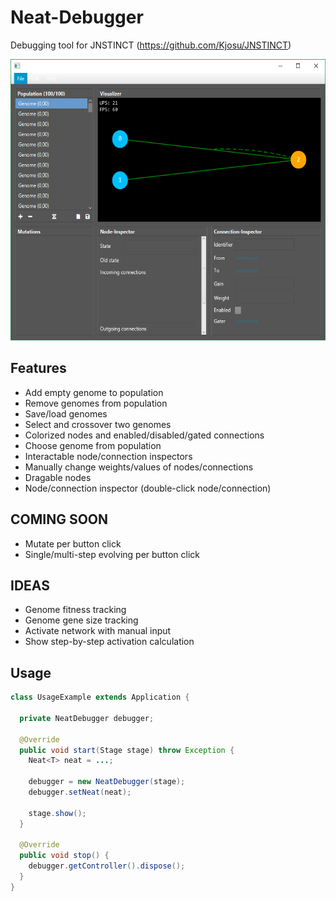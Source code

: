 # Neat-Debugger

Debugging tool for JNSTINCT (https://github.com/Kjosu/JNSTINCT)

<img src="./WIP.png" width="600" height="450">

## Features
- Add empty genome to population
- Remove genomes from population
- Save/load genomes
- Select and crossover two genomes
- Colorized nodes and enabled/disabled/gated connections
- Choose genome from population
- Interactable node/connection inspectors
- Manually change weights/values of nodes/connections
- Dragable nodes
- Node/connection inspector (double-click node/connection)

## COMING SOON
- Mutate per button click
- Single/multi-step evolving per button click

## IDEAS
- Genome fitness tracking
- Genome gene size tracking
- Activate network with manual input
- Show step-by-step activation calculation

## Usage
```java
class UsageExample extends Application {
  
  private NeatDebugger debugger;
  
  @Override
  public void start(Stage stage) throw Exception {
    Neat<T> neat = ...;
    
    debugger = new NeatDebugger(stage);
    debugger.setNeat(neat);
    
    stage.show();
  }
  
  @Override
  public void stop() {
    debugger.getController().dispose();
  }
}

```
